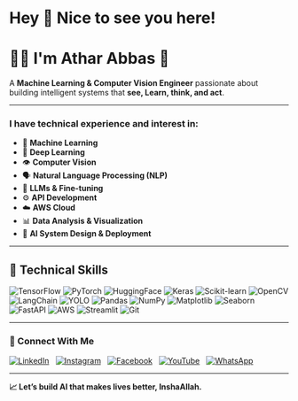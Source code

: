 # Hey 👋 Nice to see you here!

# 👨‍💻 I'm Athar Abbas 🚀

A **Machine Learning & Computer Vision Engineer** passionate about building intelligent systems that **see, Learn, think, and act**.

---

### I have technical experience and interest in:

* 🤖 **Machine Learning**
* 🧠 **Deep Learning**
* 👁️ **Computer Vision**
* 🗣️ **Natural Language Processing (NLP)**
* 🦙 **LLMs & Fine-tuning**
* ⚙️ **API Development**
* ☁️ **AWS Cloud**
* 📊 **Data Analysis & Visualization**
* 🎯 **AI System Design & Deployment**

---

## 🚀 Technical Skills

<img src="https://img.shields.io/badge/TensorFlow-FF6F00?style=for-the-badge&logo=tensorflow&logoColor=white" alt="TensorFlow">
<img src="https://img.shields.io/badge/PyTorch-EE4C2C?style=for-the-badge&logo=pytorch&logoColor=white" alt="PyTorch">
<img src="https://img.shields.io/badge/HuggingFace-FFD700?style=for-the-badge&logo=huggingface&logoColor=black" alt="HuggingFace">
<img src="https://img.shields.io/badge/Keras-D00000?style=for-the-badge&logo=keras&logoColor=white" alt="Keras">
<img src="https://img.shields.io/badge/Scikit_learn-F7931E?style=for-the-badge&logo=scikitlearn&logoColor=white" alt="Scikit-learn">
<img src="https://img.shields.io/badge/OpenCV-5C3EE8?style=for-the-badge&logo=opencv&logoColor=white" alt="OpenCV">
<img src="https://img.shields.io/badge/LangChain-000000?style=for-the-badge&logo=chainlink&logoColor=white" alt="LangChain">
<img src="https://img.shields.io/badge/YOLO-00FFFF?style=for-the-badge&logo=yolo&logoColor=black" alt="YOLO">
<img src="https://img.shields.io/badge/Pandas-150458?style=for-the-badge&logo=pandas&logoColor=white" alt="Pandas">
<img src="https://img.shields.io/badge/Numpy-013243?style=for-the-badge&logo=numpy&logoColor=white" alt="NumPy">
<img src="https://img.shields.io/badge/Matplotlib-11557C?style=for-the-badge&logo=python&logoColor=white" alt="Matplotlib">
<img src="https://img.shields.io/badge/Seaborn-5C3EE8?style=for-the-badge&logo=python&logoColor=white" alt="Seaborn">
<img src="https://img.shields.io/badge/FastAPI-009688?style=for-the-badge&logo=fastapi&logoColor=white" alt="FastAPI">
<img src="https://img.shields.io/badge/AWS-232F3E?style=for-the-badge&logo=amazonaws&logoColor=white" alt="AWS">
<img src="https://img.shields.io/badge/Streamlit-FF4B4B?style=for-the-badge&logo=streamlit&logoColor=white" alt="Streamlit">
<img src="https://img.shields.io/badge/Git-F05032?style=for-the-badge&logo=git&logoColor=white" alt="Git">

---

### 🔗 Connect With Me

[![LinkedIn](https://img.shields.io/badge/LinkedIn-Connect-blue?logo=linkedin)](https://www.linkedin.com/)  
[![Instagram](https://img.shields.io/badge/Instagram-Follow-red?logo=instagram)](https://www.instagram.com/)  
[![Facebook](https://img.shields.io/badge/Facebook-Connect-blue?logo=facebook)](https://www.facebook.com/)  
[![YouTube](https://img.shields.io/badge/YouTube-Subscribe-red?logo=youtube)](https://www.youtube.com/)  
[![WhatsApp](https://img.shields.io/badge/WhatsApp-Chat-green?logo=whatsapp)](https://wa.me/)

---

**📈 Let’s build AI that makes lives better, InshaAllah.**
